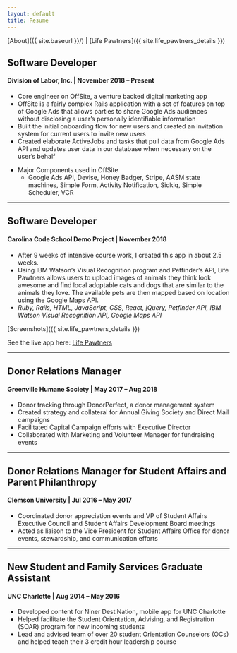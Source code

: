 ```yaml
---
layout: default
title: Resume
---
```

[About]({{ site.baseurl }}/) | [Life Pawtners]({{ site.life_pawtners_details }})

## Software Developer
#### Division of Labor, Inc. | November 2018 – Present

*   Core engineer on OffSite, a venture backed digital marketing app
*   OffSite is a fairly complex Rails application with a set of features on top of Google Ads that allows parties to share Google Ads audiences without disclosing a user’s personally identifiable information
*   Built the initial onboarding flow for new users and created an invitation system for current users to invite new users
*   Created elaborate ActiveJobs and tasks that pull data from Google Ads API and updates user data in our database when necessary on the user’s behalf
- Major Components used in OffSite
  - Google Ads API, Devise, Honey Badger, Stripe, AASM state machines, Simple Form, Activity Notification, Sidkiq, Simple Scheduler, VCR

* * *

## Software Developer
#### Carolina Code School Demo Project | November 2018

*   After 9 weeks of intensive course work, I created this app in about 2.5 weeks.
*   Using IBM Watson’s Visual Recognition program and Petfinder’s API, Life Pawtners allows users to upload images of animals they think look awesome and find local adoptable cats and dogs that are similar to the animals they love. The available pets are then mapped based on location using the Google Maps API.
*   _Ruby, Rails, HTML, JavaScript, CSS, React, jQuery, Petfinder API, IBM Watson Visual Recognition API, Google Maps API_

[Screenshots]({{ site.life_pawtners_details }})

See the live app here: [Life Pawtners](https://lifepawtners.herokuapp.com/)

* * *

## Donor Relations Manager
#### Greenville Humane Society | May 2017 – Aug 2018

*   Donor tracking through DonorPerfect, a donor management system
*   Created strategy and collateral for Annual Giving Society and Direct Mail campaigns
*   Facilitated Capital Campaign efforts with Executive Director
*   Collaborated with Marketing and Volunteer Manager for fundraising events

* * *

## Donor Relations Manager for Student Affairs and Parent Philanthropy
#### Clemson University | Jul 2016 – May 2017

*   Coordinated donor appreciation events and VP of Student Affairs Executive Council and Student Affairs Development Board meetings
*   Acted as liaison to the Vice President for Student Affairs Office for donor events, stewardship, and communication efforts

* * *

## New Student and Family Services Graduate Assistant
#### UNC Charlotte | Aug 2014 – May 2016

*   Developed content for Niner DestiNation, mobile app for UNC Charlotte
*   Helped facilitate the Student Orientation, Advising, and Registration (SOAR) program for new incoming students
*   Lead and advised team of over 20 student Orientation Counselors (OCs) and helped teach their 3 credit hour leadership course
